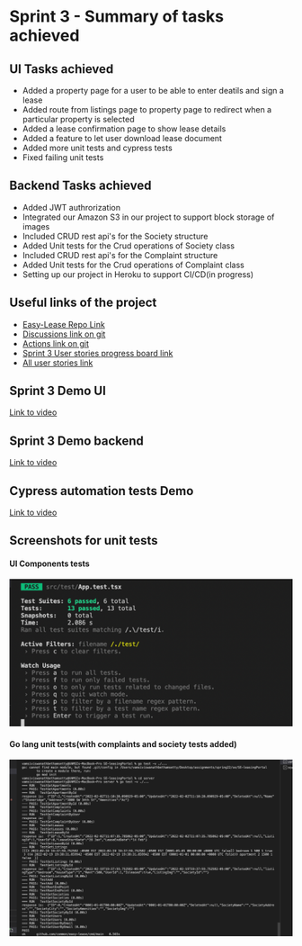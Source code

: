 # Sprint 3 - Summary of tasks achieved

## UI Tasks achieved
- Added a property page for a user to be able to enter deatils and sign a lease
- Added route from listings page to property page to redirect when a particular property is selected
- Added a lease confirmation page to show lease details
- Added a feature to let user download lease document
- Added more unit tests and cypress tests
- Fixed failing unit tests

## Backend Tasks achieved
- Added JWT authrorization
- Integrated our Amazon S3 in our project to support block storage of images
- Included CRUD rest api's for the Society structure
- Added Unit tests for the Crud operations of Society class
- Included CRUD rest api's for the Complaint structure
- Added Unit tests for the Crud operations of Complaint class
- Setting up our project in Heroku to support CI/CD(in progress)


## Useful links of the project
- [Easy-Lease Repo Link](https://github.com/rahulvemula/SE-leasingPortal) 
- [Discussions link on git](https://github.com/rahulvemula/SE-leasingPortal/discussions)
- [Actions link on git](https://github.com/rahulvemula/SE-leasingPortal/actions)
- [Sprint 3 User stories progress board link](https://github.com/rahulvemula/SE-leasingPortal/projects/3)
- [All user stories link](https://github.com/rahulvemula/SE-leasingPortal/issues)


## Sprint 3 Demo UI
[Link to video](https://youtu.be/1P5J-h7Prhs)

## Sprint 3 Demo backend
[Link to video](https://www.youtube.com/watch?v=VbkglHKMGxI)

## Cypress automation tests Demo
[Link to video](https://youtu.be/uM3tJRtxgXo)



## Screenshots for unit tests

#### UI Components tests
![](Screenshots/ComponentsUnitTestsSprint3.png)

#### Go lang unit tests(with complaints and society tests added)
![Alt text](Screenshots/GoLangUnitTestsSprint3.png?raw=true "Title")
